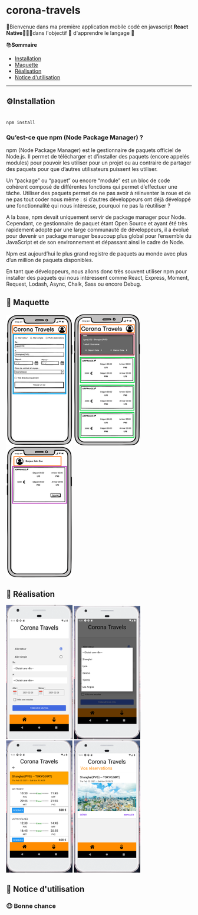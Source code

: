 # corona-travels
🙂Bienvenue dans ma première application mobile codé en javascript **React Native**🤔💭💡dans l'objectif 🏹 d'apprendre le langage 🤹

📚**Sommaire**
<ul>
<a href="#installation"><li>Installation</li></a>
<a href="#maquette"><li>Maquette</li></a>
<a href="#realisation"><li>Réalisation</li></a>
<a href="#notice"><li>Notice d'utilisation</li></a>
</ul>
<hr>


**<h2 id="installation">⚙️Installation</h2>**<br>
<code>npm install</code>

**<h3>Qu’est-ce que npm (Node Package Manager) ?</h3>**
npm (Node Package Manager) est le gestionnaire de paquets officiel de Node.js. Il permet de télécharger et d’installer des paquets (encore appelés modules) pour pouvoir les utiliser pour un projet ou au contraire de partager des paquets pour que d’autres utilisateurs puissent les utiliser.

Un “package” ou “paquet” ou encore “module” est un bloc de code cohérent composé de différentes fonctions qui permet d’effectuer une tâche. Utiliser des paquets permet de ne pas avoir à réinventer la roue et de ne pas tout coder nous même : si d’autres développeurs ont déjà développé une fonctionnalité qui nous intéresse, pourquoi ne pas la réutiliser ?

A la base, npm devait uniquement servir de package manager pour Node. Cependant, ce gestionnaire de paquet étant Open Source et ayant été très rapidement adopté par une large communauté de développeurs, il a évolué pour devenir un package manager beaucoup plus global pour l’ensemble du JavaScript et de son environnement et dépassant ainsi le cadre de Node.

Npm est aujourd’hui le plus grand registre de paquets au monde avec plus d’un million de paquets disponibles.

En tant que développeurs, nous allons donc très souvent utiliser npm pour installer des paquets qui nous intéressent comme React, Express, Moment, Request, Lodash, Async, Chalk, Sass ou encore Debug.

**<h2 id="maquette">🎪 Maquette</h2>**

<img src="./assets/images/main-page.png" width="180">
<img src="./assets/images/search-page.png" width="180">
<img src="./assets/images/account-page.png" width="180">

**<h2 id="realisation">🤸 Réalisation</h2>**

<img src="./assets/images/realisation-main-page.png" width="180">
<img src="./assets/images/realisation-main-page2.png" width="180">
<img src="./assets/images/realisation-search-page.png" width="180">
<img src="./assets/images/realisation-account-page.png" width="180">

**<h2 id="notice">🎲 Notice d'utilisation</h2>**
<h3>😉 Bonne chance</h3>